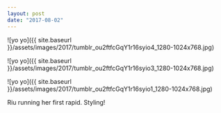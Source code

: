 ```yaml
---
layout: post
date: "2017-08-02"
---
```


![yo yo]({{ site.baseurl }}/assets/images/2017/tumblr_ou2ftfcGqY1r16syio4_1280-1024x768.jpg)

![yo yo]({{ site.baseurl }}/assets/images/2017/tumblr_ou2ftfcGqY1r16syio3_1280-1024x768.jpg)

![yo yo]({{ site.baseurl }}/assets/images/2017/tumblr_ou2ftfcGqY1r16syio1_1280-1024x768.jpg)

Riu running her first rapid. Styling!
